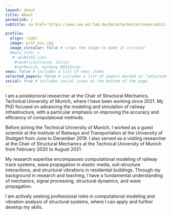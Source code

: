```yaml
---
layout: about
title: About
permalink: /
subtitle: <a href='https://www.cee.ed.tum.de/bm/mitarbeiterinnen/aditi-kumawat/'>Research Associate</a> 

profile:
  align: right
  image: prof_pic.jpg
  image_circular: false # crops the image to make it circular
  #more_info: >
   # <p>N1155,</p>
    #<p>Arcisstrasse, 21</p>
    #<p>Munich, Germany 80333</p>
news: false # includes a list of news items
selected_papers: false # includes a list of papers marked as "selected={true}"
social: true # includes social icons at the bottom of the page
---
```

I am a postdoctoral researcher at the Chair of Structural Mechanics, Technical University of Munich, where I have been working since 2021. My PhD focused on advancing the modeling and simulation of railway infrastructure, with a particular emphasis on improving the accuracy and efficiency of computational methods.

Before joining the Technical University of Munich, I worked as a guest scientist at the Institute of Railways and Transportation at the University of Stuttgart from June to December 2019. I also served as a visiting researcher at the Chair of Structural Mechanics at the Technical University of Munich from February 2020 to August 2021.

My research expertise encompasses computational modeling of railway track systems, wave propagation in elastic media, soil-structure interactions, and structural vibrations in residential buildings. Through my background in research and teaching, I have a fundamental understanding of mechanics, signal processing, structural dynamics, and wave propagation.

I am actively seeking professional roles in computational modeling and vibration analysis of structural systems, where I can apply and further develop my skills.
